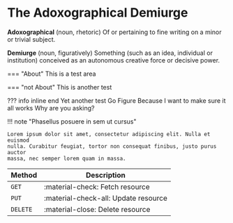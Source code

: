 # The Adoxographical Demiurge

**Adoxographical** (noun, rhetoric)  Of or pertaining to fine writing on a minor or trivial subject.

**Demiurge** (noun, figuratively) Something (such as an idea, individual or institution) conceived as an autonomous creative force or decisive power.

=== "About"
    This is a test area

=== "not About"
    This is another test

??? info inline end
    Yet another test
    Go Figure
    Because I want to make sure it all works
    Why are you asking?

!!! note "Phasellus posuere in sem ut cursus"

    Lorem ipsum dolor sit amet, consectetur adipiscing elit. Nulla et euismod
    nulla. Curabitur feugiat, tortor non consequat finibus, justo purus auctor
    massa, nec semper lorem quam in massa.

| Method      | Description                          |
| ----------- | ------------------------------------ |
| `GET`       | :material-check:     Fetch resource  |
| `PUT`       | :material-check-all: Update resource |
| `DELETE`    | :material-close:     Delete resource |

